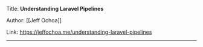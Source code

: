 Title: **Understanding Laravel Pipelines**

Author: [[Jeff Ochoa]]

Link: https://jeffochoa.me/understanding-laravel-pipelines

---
